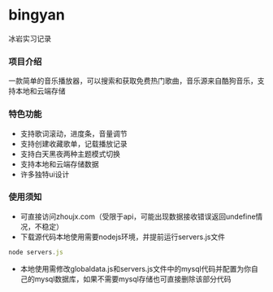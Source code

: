 # bingyan
冰岩实习记录
### 项目介绍
一款简单的音乐播放器，可以搜索和获取免费热门歌曲，音乐源来自酷狗音乐，支持本地和云端存储
### 特色功能
- 支持歌词滚动，进度条，音量调节
- 支持创建收藏歌单，记载播放记录
- 支持白天黑夜两种主题模式切换
- 支持本地和云端存储数据
- 许多独特ui设计
### 使用须知
- 可直接访问zhoujx.com（受限于api，可能出现数据接收错误返回undefine情况，不稳定）
- 下载源代码本地使用需要nodejs环境，并提前运行servers.js文件
```javascript
node servers.js
```
- 本地使用需修改globaldata.js和servers.js文件中的mysql代码并配置为你自己的mysql数据库，如果不需要mysql存储也可直接删除该部分代码
